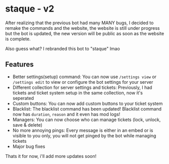 # staque - v2

After realizing that the previous bot had many MANY bugs, I decided to remake the commands and the website, the website is still under progress but the bot is updated, the new version will be public as soon as the website is complete.

Also guess what? I rebranded this bot to "staque" lmao

## Features
- Better settings(setup) command: You can now use `/settings view` or `/settings edit` to view or configure the bot settings for your server
- Different collection for server settings and tickets: Previously, I had tickets and ticket system setup in the same collection, now it's seperated 
- Custom buttons: You can now add custom buttons to your ticket system
- Blacklist: The blacklist command has been updated! Blacklist command now has `duration`, `reason` and it even has mod logs!
- Managers: You can now choose who can manage tickets (lock, unlock, save & delete)
- No more annoying pings: Every message is either in an embed or is visible to you only, you will not get pinged by the bot while managing tickets
- Major bug fixes

Thats it for now, i'll add more updates soon!
